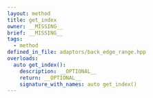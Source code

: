 ```yaml
---
layout: method
title: get_index
owner: __MISSING__
brief: __MISSING__
tags:
  - method
defined_in_file: adaptors/back_edge_range.hpp
overloads:
  auto get_index():
    description: __OPTIONAL__
    return: __OPTIONAL__
    signature_with_names: auto get_index()
---
```

